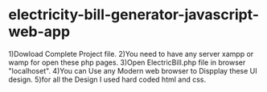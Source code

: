 # electricity-bill-generator-javascript-web-app
1)Dowload Complete Project file. 
2)You need to have any server xampp or wamp for open these php pages.
3)Open ElectricBill.php file in browser "localhoset".
4)You can Use any Modern web browser to Dispplay these UI design. 
5)for all the Design I used hard coded html and css.
